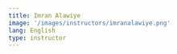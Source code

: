 ```yaml
---
title: Imran Alawiye
image: '/images/instructors/imranalawiye.png'
lang: English
type: instructor
---
```

